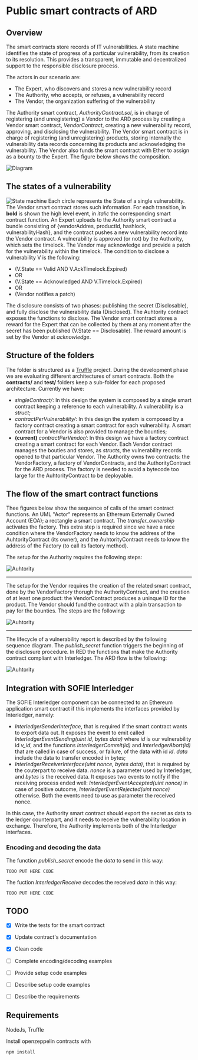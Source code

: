 # Public smart contracts of ARD

## Overview 
The smart contracts store records of IT vulnerabilities. A state machine identifies the state of progress of a particular vulnerability, from its creation to its resolution. This provides a transparent, immutable and decentralized support to the responsible disclosure process.

The actors in our scenario are:
- The Expert, who discovers and stores a new vulnerability record
- The Authority, who accepts, or refuses, a vulnerability record
- The Vendor, the organization suffering of the vulnerability

The Authority smart contract, *AuthorityContract.sol*, is in charge of registering (and unregistering) a Vendor to the ARD process by creating a Vendor smart contract, *VendorContract*,  creating a new vulnerability record, approving, and disclosing the vulnerability.
The Vendor smart contract is in charge of registering (and unregistering) products, storing internally the vulnerability data records concerning its products and acknowledging the vulnerability. The Vendor also funds the smart contract with Ether to assign as a bounty to the Expert. The figure below shows the composition. 

![Diagram](./images/SM-diagram2.png)

## The states of a vulnerability

![State machine](./images/StateMachine.png)
Each circle represents the State of a single vulnerability. The Vendor smart contract stores such information. For each transition, in **bold** is shown the high level event, in *italic* the corresponding smart contract function.
An Expert uploads to the Authority smart contract a bundle consisting of {vendorAddres, productId, hashlock, vulnerabilityHash}, and the contract pushes a new vulnerability record into the Vendor contract. A vulnerability is approved (or not) by the Authority, which sets the timelock. The Vendor may acknowledge and provide a patch for the vulnerability within the timelock. The condition to disclose a vulnerability V is the following:

- (V.State == Valid AND V.AckTimelock.Expired)
- OR
- (V.State == Acknowledged AND V.Timelock.Expired)
- OR
- (Vendor notifies a patch)

The disclosure consists of two phases: publishing the secret (Disclosable), and fully disclose the vulnerability data (Disclosed). The Auhtority contract exposes the functions to disclose. The Vendor smart contract stores a reward for the Expert that can be collected by them at any moment after the secret has been published (V.State == Disclosable). The reward amount is set by the Vendor at *acknowledge*.

## Structure of the folders

The folder is structured as a [Truffle](https://www.trufflesuite.com/) project. 
During the development phase we are evaluating different architectures of smart contracts. Both the **contracts/** and **test/** folders keep a sub-folder for each proposed architecture. Currently we have:
- *singleContract/*: In this design the system is composed by a single smart contract keeping a reference to each vulnerability. A vulnerability is a *struct*;
- *contractPerVulnerability/*: In this design the system is composed by a factory contract creating a smart contract for each vulnerability. A smart contract for a Vendor is also provided to manage the bounties;
- **(current)** *contractPerVendor/*: In this design we have a factory contract creating a smart contract for each Vendor. Each Vendor contract manages the bouties and stores, as *structs*, the vulnerability records opened to that particular Vendor. The Authority owns two contracts: the VendorFactory, a factory of VendorContracts, and the AuthorityContract for the ARD process. The factory is needed to avoid a bytecode too large for the AuhtorityContract to be deployable.

## The flow of the smart contract functions

Thee figures below show the sequence of calls of the smart contract functions. An UML "Actor" represents an Ethereum Externally Owned Account (EOA); a rectangle a smart contract.
The *transfer_ownership* activates the factory. This extra step is required since we have a race condition where the VendorFactory needs to know the address of the AuhtorityContract (its owner), and the AuhtorityContract needs to know the address of the Factory (to call its factory method).


The setup for the Authority requires the following steps:

![Auhtority](./images/ARD-Setup-Authority.png)

****

The setup for the Vendor requires the creation of the related smart contract, done by the VendorFactory thorugh the AuthorityContract, and the creation of at least one product: the VendorContract produces a uninque ID for the product. The Vendor should fund the contract with a plain transaction to pay for the bounties. The steps are the following:

![Auhtority](./images/ARD-Setup-Vendor.png)

******

The lifecycle of a vulnerability report is described by the following sequence diagram. The *publish_secret* function triggers the beginning of the disclosure procedure. In RED the functions that make the Authority contract compliant with Interledger.
The ARD flow is the following:

![Auhtority](./images/ARD-Flow.png)

## Integration with SOFIE Interledger

The SOFIE Interledger component can be connected to an Ethereum application smart contract if this implements the interfaces provided by Interledger, namely:
- *InterledgerSenderInterface*, that is required if the smart contract wants to export data out. It exposes the event to emit called *InterledgerEventSending(uint id, bytes data)* where *id* is our vulnerability id *v_id*, and the functions *InterledgerCommit(id)* and *InterledgerAbort(id)* that are called in case of success, or failure, of the data with id *id*. *data* include the data to transfer encoded in bytes;
- *InterledgerReceiverInterface(uint nonce, bytes data)*, that is required by the couterpart to receive data. *nonce* is a parameter used by Interledger, and *bytes* is the received data. It exposes two events to notify if the receiving process ended well: *InterledgerEventAccepted(uint nonce)* in case of positive outcome, *InterledgerEventRejected(uint nonce)* otherwise. Both the events need to use as parameter the received nonce.

In this case, the Authority smart contract should export the secret as data to the ledger counterpart, and it needs to receive the vulnerability location in exchange. Therefore, the Authority implements both of the Interledger interfaces.

### Encoding and decoding the data

The function *publish_secret* encode the *data* to send in this way:

    TODO PUT HERE CODE


The fuction *InterledgerReceive* decodes the received *data* in this way:

    TODO PUT HERE CODE

## TODO

- [X] Write the tests for the smart contract
- [X] Update contract's documentation
- [x] Clean code
- [ ] Complete encoding/decoding examples
- [ ] Provide setup code examples
- [ ] Describe setup code examples
- [ ] Describe the requirements


## Requirements

NodeJs, Truffle

Install openzeppelin contracts with
    
    npm install